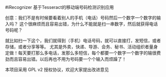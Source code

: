 #iRecognizer 基于Tesseract的移动端号码检测识别应用

创意：我们不是有时候要看着别人的手机（电话）号码然后一个数字一个数字的输入吗？
这个很麻烦而且容易出错，为什么不能就是扫一串数字，然后就获得电话号码呢？

就比如扫一下这个，我们就得到（手机）电话号码，就可以直接打，发短信，或者存储，或者分享等等。
尤其是外卖，快递、导游、会务、秘书、活动组织者量身定做！每天要打那么多电话，发那么多短信，每个都要一个数字一个数字的输很费劲而且容易出错。以后再也不用为号码要一个个输入而烦躁了！

本项目采用 GPL v2 授权协议，欢迎大家提出改进意见



